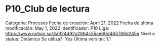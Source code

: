 # P10_Club de lectura

Categoría: Procesos
Fecha de creación: April 21, 2022
Fecha de última modificación: May 1, 2022
Identificador: P10
Liga: https://www.notion.so/3a924492a2864c55ae60d463788d245e
Nivel o status: Dinámico
Se utiliza?: Yes
Última versión: 1.1